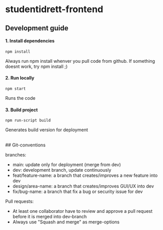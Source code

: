 # studentidrett-frontend

## Development guide

#### 1. Install dependencies

```
npm install
```

Always run npm install whenver you pull code from github. If something doesnt work, try npm install ;)

#### 2. Run locally

```
npm start
```

Runs the code

#### 3. Build project

```
npm run-script build
```

Generates build version for deployment

<br>
## Git-conventions

branches:

-   main: update only for deployment (merge from dev)
-   dev: development branch, update continuously
-   feat/feature-name: a branch that creates/improves a new feature into dev
-   design/area-name: a branch that creates/improves GUI/UX into dev
-   fix/bug-name: a branch that fix a bug or security issue for dev

Pull requests:

-   At least one collaborator have to review and approve a pull request before it is merged into dev-branch
-   Always use "Squash and merge" as merge-options
